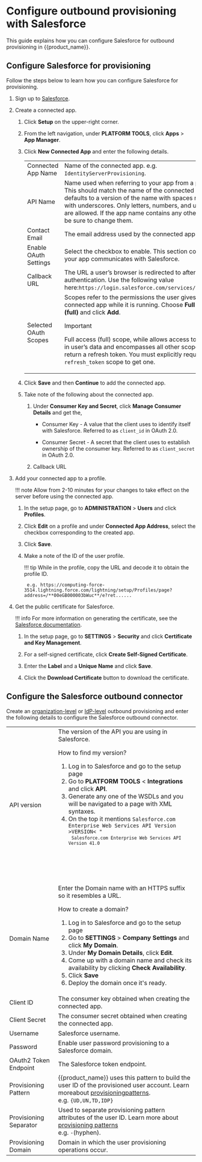 # Configure outbound provisioning with Salesforce

This guide explains how you can configure Salesforce for outbound provisioning in {{product_name}}.

## Configure Salesforce for provisioning

Follow the steps below to learn how you can configure Salesforce for provisioning.

1. Sign up to [Salesforce](https://developer.salesforce.com/).

2. Create a connected app.

    1. Click **Setup** on the upper-right corner.

    2. From the left navigation, under **PLATFORM TOOLS**, click **Apps** > **App Manager**.

    3. Click **New Connected App** and enter the following details.

        <table>
            <tr>
                <td>Connected App Name</td>
                <td>Name of the connected app. e.g. <code>IdentityServerProvisioning</code>.</td>
            </tr>
            <tr>
                <td>API Name</td>
                <td>Name used when referring to your app from a program. This should match the name of the connected app. This defaults to a version of the name with spaces replaced with underscores. Only letters, numbers, and underscores are allowed. If the app name contains any other characters, be sure to change them.</td>
            </tr>
            <tr>
            <td>Contact Email</td>
            <td>The email address used by the connected app.</td>
            </tr>
            <tr>
            <td>Enable OAuth Settings</td>
            <td>Select the checkbox to enable. This section controls how your app communicates with Salesforce.</td>
            </tr>
            <tr>
                <td>Callback URL</td>
                <td>The URL a user’s browser is redirected to after successful authentication. Use the following value  here:<code>https://login.salesforce.com/services/oauth2/token</code></td>
            </tr>
            <tr>
                <td>Selected OAuth Scopes</td>
                <td>Scopes refer to the permissions the user gives to the connected app while it is running.
                Choose <strong>Full access (full)</strong> and click <strong>Add</strong>.
                <div class="admonition note">
                    <p class="admonition-title">Important</p>
                    <p>Full access (full) scope, while allows access to the logged-in user’s data and encompasses all other  scopes, does not return a refresh token. You must explicitly request the <code>refresh_token</code> scope to get one.</p>
                </div>
                </td>
            </tr>
        </table>

    4. Click **Save** and then **Continue** to add the connected app.

    5. Take note of the following about the connected app.

        1. Under **Consumer Key and Secret**, click **Manage Consumer Details** and get the,
            - Consumer Key - A value that the client uses to identify itself
        with Salesforce. Referred to as `client_id` in OAuth 2.0.

            - Consumer Secret - A secret that the client uses to establish
        ownership of the consumer key. Referred to as `client_secret` in
        OAuth 2.0.

        2. Callback URL

3. Add your connected app to a profile.

    !!! note
        Allow from 2-10 minutes for your changes to take effect on the
        server before using the connected app.

    1. In the setup page, go to **ADMINISTRATION** > **Users** and click **Profiles**.

    2. Click **Edit** on a profile and under **Connected App Address**, select the checkbox corresponding to the created app.

    3. Click **Save**.

    4. Make a note of the ID of the user profile.

        !!! tip
            While in the profile, copy the URL and decode it to obtain the profile ID.

            e.g. https://computing-force-3514.lightning.force.com/lightning/setup/Profiles/page?address=/**00eGB000003bWuc**/e?ret......

4. Get the public certificate for Salesforce.

    !!! info
        For more information on generating the certificate, see the [Salesforce
        documentation](https://help.salesforce.com/s/articleView?id=sf.security_keys_about.htm&type=5).

    1. In the setup page, go to **SETTINGS** > **Security** and click **Certificate and Key Management**.

    2. For a self-signed certificate, click **Create Self-Signed Certificate**.

    3. Enter the **Label** and a **Unique Name** and click **Save**.

    4. Click the **Download Certificate** button to download the certificate.

## Configure the Salesforce outbound connector

Create an [organization-level]({{base_path}}/guides/users/outbound-provisioning/provisioning-levels/org-level) or [IdP-level]({{base_path}}/guides/users/outbound-provisioning/provisioning-levels/idp-level) outbound provisioning and enter the following details to configure the Salesforce outbound connector.

<table>
    <tr>
        <td>API version</td>
        <td>The version of the API you are using in Salesforce.
        <div class="admonition note">
        <p class="admonition-title">How to find my version?</p>
        <ol>
            <li>Log in to Salesforce and go to the setup page</li>
            <li>Go to <b>PLATFORM TOOLS</b> &lt; <b>Integrations</b> and click <b>API</b>.</li>
            <li>Generate any one of the WSDLs and you will be navigated to a page with XML syntaxes.</li>
            <li>On the top it mentions <code>Salesforce.com Enterprise Web Services API Version &gt;VERSION&lt; "</br> <code>Salesforce.com Enterprise Web Services API Version 41.0</code>
        </ol>
        </div>
        </td>
    </tr>
    <tr>
        <td>Domain Name</td>
        <td>Enter the Domain name with an HTTPS suffix so it resembles a URL.
        <div class="admonition note">
        <p class="admonition-title">How to create a domain?</p>
        <ol>
            <li>Log in to Salesforce and go to the setup page</li>
            <li>Go to <b>SETTINGS</b> &gt; <b>Company Settings</b> and click <b>My Domain</b>.</li>
            <li>Under <b>My Domain Details</b>, click <b>Edit</b>.</li>
            <li>Come up with a domain name and check its availability by clicking <b>Check Availability</b>.</li>
            <li>Click <b>Save</b></li>
            <li>Deploy the domain once it's ready.</li>
        </ol>
        </div>
        </td>
    </tr>
    <tr>
        <td>Client ID</td>
        <td>The consumer key obtained when creating the connected app.</td>
    </tr>
    <tr>
        <td>Client Secret</td>
        <td>The consumer secret obtained when creating the connected app.</td>
    </tr>
    <tr>
        <td>Username</td>
        <td>Salesforce username.</td>
    </tr>
    <tr>
        <td>Password</td>
        <td>Enable user password provisioning to a Salesforce domain.</td>
    </tr>
    <tr>
        <td>OAuth2 Token Endpoint</td>
        <td>The Salesforce token endpoint.</td>
    </tr>
    <tr>
        <td>Provisioning Pattern</td>
        <td>{{product_name}} uses this pattern to build the user ID of the provisioned user account. Learn moreabout <a href="{{base_path}}/guides/users/outbound-provisioning/provisioning-patterns">provisioningpatterns</a>.</br>
        e.g. <code>{UD,UN,TD,IDP}</code></td>
    </tr>
    <tr>
        <td>Provisioning Separator </td>
        <td>Used to separate provisioning pattern attributes of the user ID. Learn more about <a href="{base_path}}/guides/users/outbound-provisioning/provisioning-patterns">provisioning patterns</a></br>
        e.g. <code>-</code>(hyphen).</td>
        </td>
    </tr>
    <tr>
        <td>Provisioning Domain</td>
        <td>Domain in which the user provisioning operations occur.</td>
    </tr>
</table>

